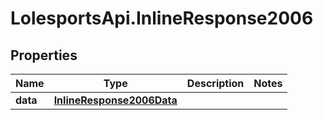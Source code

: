 # LolesportsApi.InlineResponse2006

## Properties
Name | Type | Description | Notes
------------ | ------------- | ------------- | -------------
**data** | [**InlineResponse2006Data**](InlineResponse2006Data.md) |  | 
